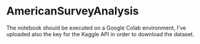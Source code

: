 # AmericanSurveyAnalysis
The notebook should be executed on a Google Colab environment,
I've uploaded also the key for the Kaggle API in order to download the dataset.
